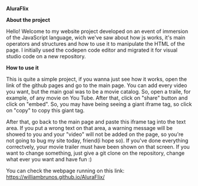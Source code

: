 **AluraFlix**

**About the project**

Hello! Welcome to my website project developed on an event of immersion of the JavaScript language, wich we've saw about how js works, it's main operators and structures and how to use it to manipulate the HTML of the page. I initially used the codepen code editor and migrated it for visual studio code on a new repository.

**How to use it**

This is quite a simple project, if you wanna just see how it works, open the link of the github pages and go to the main page. You can add every video you want, but the main goal was to be a movie catalog. So, open a traile, for example, of any movie on You Tube. After that, click on "share" button and click on "embed". So, you may have being seeing a giant iframe tag, so click on "copy" to copy this giant tag.

 After that, go back to the main page and paste this iframe tag into the text area. If you put a wrong text on that area, a warning message will be showed to you and your "video" will not be added on the page, so you're not going to bug my site today, friend(i hope so). If you've done everything correctvely, your movie trailer must have been shown on that screen. If you want to change something, just give a git clone on the repository, change what ever you want and have fun :)
 
 You can check the webpage running on this link: https://williambrunos.github.io/AluraFlix/

